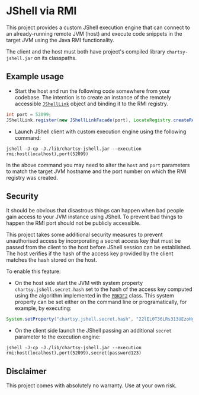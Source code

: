 # JShell via RMI

This project provides a custom JShell execution engine that can connect to an already-running remote JVM (host)
and execute code snippets in the target JVM using the Java RMI functionality.

The client and the host must both have project's compiled library `chartsy-jshell.jar` on its classpaths.

## Example usage
- Start the host and run the following code somewhere from your codebase. The intention is to create an instance
of the remotely accessible [`JShellLink`](https://github.com/chartsyone/chartsy-jshell/blob/master/src/main/java/one/chartsy/jshell/JShellLink.java) object and binding it to the RMI registry.
```java
int port = 52099;
JShellLink.register(new JShellLinkFacade(port), LocateRegistry.createRegistry(port), false);
```

- Launch JShell client with custom execution engine using the following command:
```
jshell -J-cp -J./lib/chartsy-jshell.jar --execution rmi:host(localhost),port(52099)
```
In the above command you may need to alter the `host` and `port` parameters to match the target JVM hostname and the port number
on which the RMI registry was created.

## Security

It should be obvious that disastrous things can happen when bad people gain access to your JVM instance using JShell. To prevent bad things to happen
the RMI port should not be publicly accessible.

This project takes some additional security measures to prevent unauthorised access by incorporating a secret access key
that must be passed from the client to the host before JShell session can be established. The host verifies if the
hash of the access key provided by the client matches the hash stored on the host.

To enable this feature:
- On the host side start the JVM with system property `chartsy.jshell.secret.hash` set to the hash of the access key
computed using the algorithm implemented in the [`PBKDF2`](https://github.com/chartsyone/chartsy-jshell/blob/master/src/main/java/one/chartsy/jshell/host/PBKDF2.java) class. This system property can be set either on the command line or programatically, for example, by executing:
```java
System.setProperty("chartsy.jshell.secret.hash", "22lEL0T36LRs313UEzoHg5iqwvV5rRqTzL4JfG4tbdc=");
```
- On the client side launch the JShell passing an additional `secret` parameter to the execution engine:
```
jshell -J-cp -J./lib/chartsy-jshell.jar --execution rmi:host(localhost),port(52099),secret(password123)
```

## Disclaimer

This project comes with absolutely no warranty. Use at your own risk. 

